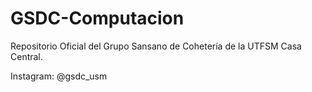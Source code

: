 # GSDC-Computacion
Repositorio Oficial del Grupo Sansano de Cohetería de la UTFSM Casa Central.

Instagram: @gsdc_usm
